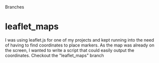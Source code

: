 Branches

leaflet_maps
==========

I was using leaflet.js for one of my projects and kept running into the need of having to find coordinates to place markers. 
As the map was already on the screen, I wanted to write a script that could easily output the coordinates.
Checkout the "leaflet_maps" branch



